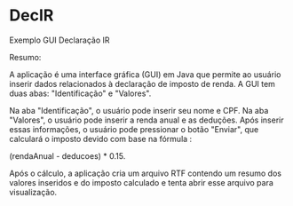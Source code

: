 # DecIR
Exemplo GUI Declaração IR

Resumo:

A aplicação é uma interface gráfica (GUI) em Java que permite ao usuário inserir dados relacionados à declaração de imposto de renda. A GUI tem duas abas: "Identificação" e "Valores".

Na aba "Identificação", o usuário pode inserir seu nome e CPF. Na aba "Valores", o usuário pode inserir a renda anual e as deduções. Após inserir essas informações, o usuário pode pressionar o botão "Enviar", que calculará o imposto devido com base na fórmula :

(rendaAnual - deducoes) * 0.15. 

Após o cálculo, a aplicação cria um arquivo RTF contendo um resumo dos valores inseridos e do imposto calculado e tenta abrir esse arquivo para visualização.
